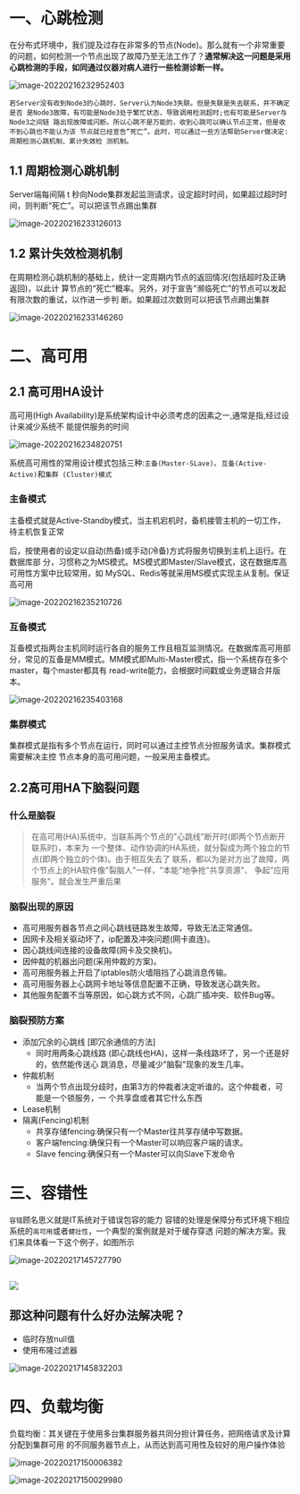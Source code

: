 # 一、心跳检测

​		在分布式环境中，我们提及过存在非常多的节点(Node)。那么就有一个非常重要的问题，如何检测一个节点出现了故障乃至无法工作了？**通常解决这一问题是采用心跳检测的手段，如同通过仪器对病人进行一些检测诊断一样。**

![image-20220216232952403](https://cdn.wuzx.cool/image-20220216232952403.png)

``` 
若Server没有收到Node3的心跳时，Server认为Node3失联。但是失联是失去联系，并不确定是否 是Node3故障，有可能是Node3处于繁忙状态，导致调用检测超时;也有可能是Server与Node3之间链 路出现故障或闪断。所以心跳不是万能的，收到心跳可以确认节点正常，但是收不到心跳也不能认为该 节点就已经宣告“死亡”。此时，可以通过一些方法帮助Server做决定: 周期检测心跳机制、累计失效检 测机制。
```

## 1.1 周期检测心跳机制

Server端每间隔 t 秒向Node集群发起监测请求，设定超时时间，如果超过超时时间，则判断“死亡”。可以把该节点踢出集群

![image-20220216233126013](https://cdn.wuzx.cool/image-20220216233126013.png)



## 1.2 累计失效检测机制

在周期检测心跳机制的基础上，统计一定周期内节点的返回情况(包括超时及正确返回)，以此计 算节点的“死亡”概率。另外，对于宣告“濒临死亡”的节点可以发起有限次数的重试，以作进一步判 断。如果超过次数则可以把该节点踢出集群

![image-20220216233146260](https://cdn.wuzx.cool/image-20220216233146260.png)

# 二、高可用

## 2.1 **高可用HA设计**

高可用(High Availability)是系统架构设计中必须考虑的因素之一,通常是指,经过设计来减少系统不 能提供服务的时间 

![image-20220216234820751](https://cdn.wuzx.cool/image-20220216234820751.png)

系统高可用性的常用设计模式包括三种:`主备(Master-SLave)`、`互备(Active-Active)`和`集群 (Cluster)模式`

### 主备模式

主备模式就是Active-Standby模式，当主机宕机时，备机接管主机的一切工作，待主机恢复正常

后，按使用者的设定以自动(热备)或手动(冷备)方式将服务切换到主机上运行。在数据库部 分，习惯称之为MS模式。MS模式即Master/Slave模式，这在数据库高可用性方案中比较常用，如 MySQL、Redis等就采用MS模式实现主从复制。保证高可用

![image-20220216235210726](https://cdn.wuzx.cool/image-20220216235210726.png)

### 互备模式
   互备模式指两台主机同时运行各自的服务工作且相互监测情况。在数据库高可用部分，常见的互备是MM模式。MM模式即Multi-Master模式，指一个系统存在多个master，每个master都具有 read-write能力，会根据时间戳或业务逻辑合并版本。

![image-20220216235403168](https://cdn.wuzx.cool/image-20220216235403168.png)

### 集群模式

集群模式是指有多个节点在运行，同时可以通过主控节点分担服务请求。集群模式需要解决主控  节点本身的高可用问题，一般采用主备模式。

## 2.2高可用HA下脑裂问题

### 什么是脑裂

> 在高可用(HA)系统中，当联系两个节点的"心跳线"断开时(即两个节点断开联系时)，本来为 一个整体、动作协调的HA系统，就分裂成为两个独立的节点(即两个独立的个体)。由于相互失去了 联系，都以为是对方出了故障，两个节点上的HA软件像"裂脑人"一样，"本能"地争抢"共享资源"、 争起"应用服务"。就会发生严重后果

### 脑裂出现的原因

+ 高可用服务器各节点之间心跳线链路发生故障，导致无法正常通信。
+  因网卡及相关驱动坏了，ip配置及冲突问题(网卡直连)。 
+ 因心跳线间连接的设备故障(网卡及交换机)。 
+ 因仲裁的机器出问题(采用仲裁的方案)。 
+ 高可用服务器上开启了iptables防火墙阻挡了心跳消息传输。 
+ 高可用服务器上心跳网卡地址等信息配置不正确，导致发送心跳失败。 
+ 其他服务配置不当等原因，如心跳方式不同，心跳广插冲突、软件Bug等。

### 脑裂预防方案

+ 添加冗余的心跳线 [即冗余通信的方法]
  + 同时用两条心跳线路 (即心跳线也HA)，这样一条线路坏了，另一个还是好的，依然能传送心 跳消息，尽量减少"脑裂"现象的发生几率。
+ 仲裁机制
  + 当两个节点出现分歧时，由第3方的仲裁者决定听谁的。这个仲裁者，可能是一个锁服务，一 个共享盘或者其它什么东西
+ Lease机制
+ 隔离(Fencing)机制
  + 共享存储fencing:确保只有一个Master往共享存储中写数据。 
  + 客户端fencing:确保只有一个Master可以响应客户端的请求。 
  + Slave fencing:确保只有一个Master可以向Slave下发命令

# 三、容错性  

`容错`顾名思义就是IT系统对于错误包容的能力
容错的处理是保障分布式环境下相应系统的`高可用`或者`健壮性`，一个典型的案例就是对于缓存穿透 问题的解决方案。我们来具体看一下这个例子，如图所示  

![image-20220217145727790](https://cdn.wuzx.cool/image-20220217145727790.png)

## ![](https://cdn.wuzx.cool/image-20220217145727790.png)

## 那这种问题有什么好办法解决呢？  

+ 临时存放null值
+ 使用布隆过滤器  

![image-20220217145832203](https://cdn.wuzx.cool/image-20220217145832203.png)

# 四、负载均衡  

负载均衡：其关键在于使用多台集群服务器共同分担计算任务，把网络请求及计算分配到集群可用
的不同服务器节点上，从而达到高可用性及较好的用户操作体验  

![image-20220217150006382](https://cdn.wuzx.cool/image-20220217150006382.png)

![image-20220217150029980](https://cdn.wuzx.cool/image-20220217150029980.png)

